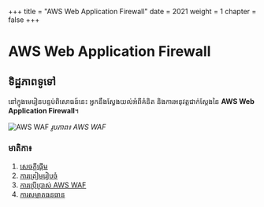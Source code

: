 +++
title = "AWS Web Application Firewall"
date = 2021
weight = 1
chapter = false
+++
# AWS Web Application Firewall

## ទិដ្ឋភាពទូទៅ

នៅក្នុងមេរៀនបន្ទប់ពិសោធន៍នេះ អ្នកនឹងស្វែងយល់អំពីគំនិត និងការអនុវត្តជាក់ស្តែងនៃ **AWS Web Application Firewall**។

![AWS WAF](/images/waficon.png)
*រូបភាព៖ AWS WAF*

### មាតិកា៖

1. [សេចក្តីផ្តើម](1-introduction/)
2. [ការត្រៀមរៀបចំ](2-prepare/)
3. [ការប្រើប្រាស់ AWS WAF](3-useawswaf/)
4. [ការសម្អាតធនធាន](4-cleanup/)
